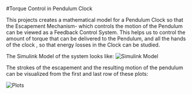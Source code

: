 #Torque Control in Pendulum Clock

This projects creates a mathematical model for a Pendulum Clock so that the Escapement Mechanism- which controls the motion of the Pendulum can be viewed as a Feedback Control System. This helps us to control the amount of torque that can be delivered to the Pendulum, and all the hands of the clock , so that energy losses in the Clock can be studied.

The Simulink Model of the system looks like:
![Simulink Model]()

The strokes of the escapement and the resulting motion of the pendulum can be visualized from the first and last row of these plots:

![Plots]()
